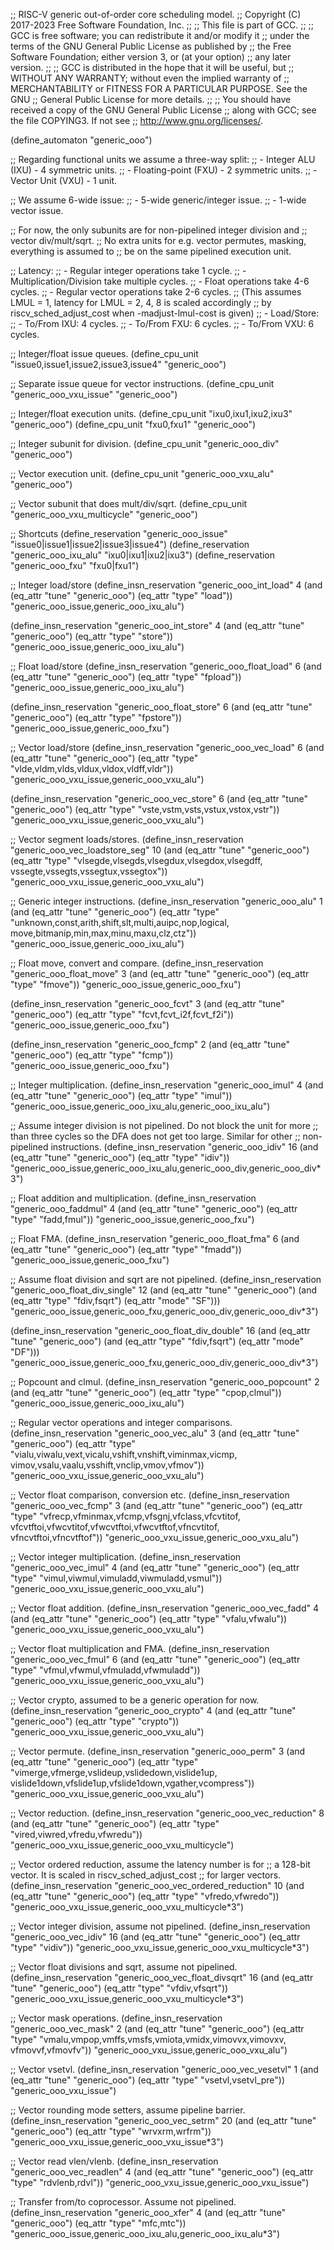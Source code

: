 ;; RISC-V generic out-of-order core scheduling model.
;; Copyright (C) 2017-2023 Free Software Foundation, Inc.
;;
;; This file is part of GCC.
;;
;; GCC is free software; you can redistribute it and/or modify it
;; under the terms of the GNU General Public License as published by
;; the Free Software Foundation; either version 3, or (at your option)
;; any later version.
;;
;; GCC is distributed in the hope that it will be useful, but
;; WITHOUT ANY WARRANTY; without even the implied warranty of
;; MERCHANTABILITY or FITNESS FOR A PARTICULAR PURPOSE.  See the GNU
;; General Public License for more details.
;;
;; You should have received a copy of the GNU General Public License
;; along with GCC; see the file COPYING3.  If not see
;; <http://www.gnu.org/licenses/>.

(define_automaton "generic_ooo")

;; Regarding functional units we assume a three-way split:
;; - Integer ALU (IXU) - 4 symmetric units.
;; - Floating-point (FXU) - 2 symmetric units.
;; - Vector Unit (VXU) - 1 unit.

;; We assume 6-wide issue:
;; - 5-wide generic/integer issue.
;; - 1-wide vector issue.

;; For now, the only subunits are for non-pipelined integer division and
;; vector div/mult/sqrt.
;; No extra units for e.g. vector permutes, masking, everything is assumed to
;; be on the same pipelined execution unit.

;; Latency:
;; - Regular integer operations take 1 cycle.
;; - Multiplication/Division take multiple cycles.
;; - Float operations take 4-6 cycles.
;; - Regular vector operations take 2-6 cycles.
;;   (This assumes LMUL = 1, latency for LMUL = 2, 4, 8 is scaled accordingly
;;    by riscv_sched_adjust_cost when -madjust-lmul-cost is given)
;; - Load/Store:
;;   - To/From IXU: 4 cycles.
;;   - To/From FXU: 6 cycles.
;;   - To/From VXU: 6 cycles.

;; Integer/float issue queues.
(define_cpu_unit "issue0,issue1,issue2,issue3,issue4" "generic_ooo")

;; Separate issue queue for vector instructions.
(define_cpu_unit "generic_ooo_vxu_issue" "generic_ooo")

;; Integer/float execution units.
(define_cpu_unit "ixu0,ixu1,ixu2,ixu3" "generic_ooo")
(define_cpu_unit "fxu0,fxu1" "generic_ooo")

;; Integer subunit for division.
(define_cpu_unit "generic_ooo_div" "generic_ooo")

;; Vector execution unit.
(define_cpu_unit "generic_ooo_vxu_alu" "generic_ooo")

;; Vector subunit that does mult/div/sqrt.
(define_cpu_unit "generic_ooo_vxu_multicycle" "generic_ooo")

;; Shortcuts
(define_reservation "generic_ooo_issue" "issue0|issue1|issue2|issue3|issue4")
(define_reservation "generic_ooo_ixu_alu" "ixu0|ixu1|ixu2|ixu3")
(define_reservation "generic_ooo_fxu" "fxu0|fxu1")


;; Integer load/store
(define_insn_reservation "generic_ooo_int_load" 4
  (and (eq_attr "tune" "generic_ooo")
       (eq_attr "type" "load"))
  "generic_ooo_issue,generic_ooo_ixu_alu")

(define_insn_reservation "generic_ooo_int_store" 4
  (and (eq_attr "tune" "generic_ooo")
       (eq_attr "type" "store"))
  "generic_ooo_issue,generic_ooo_ixu_alu")

;; Float load/store
(define_insn_reservation "generic_ooo_float_load" 6
  (and (eq_attr "tune" "generic_ooo")
       (eq_attr "type" "fpload"))
  "generic_ooo_issue,generic_ooo_ixu_alu")

(define_insn_reservation "generic_ooo_float_store" 6
  (and (eq_attr "tune" "generic_ooo")
       (eq_attr "type" "fpstore"))
  "generic_ooo_issue,generic_ooo_fxu")

;; Vector load/store
(define_insn_reservation "generic_ooo_vec_load" 6
  (and (eq_attr "tune" "generic_ooo")
       (eq_attr "type" "vlde,vldm,vlds,vldux,vldox,vldff,vldr"))
  "generic_ooo_vxu_issue,generic_ooo_vxu_alu")

(define_insn_reservation "generic_ooo_vec_store" 6
  (and (eq_attr "tune" "generic_ooo")
       (eq_attr "type" "vste,vstm,vsts,vstux,vstox,vstr"))
  "generic_ooo_vxu_issue,generic_ooo_vxu_alu")

;; Vector segment loads/stores.
(define_insn_reservation "generic_ooo_vec_loadstore_seg" 10
  (and (eq_attr "tune" "generic_ooo")
       (eq_attr "type" "vlsegde,vlsegds,vlsegdux,vlsegdox,vlsegdff,\
			vssegte,vssegts,vssegtux,vssegtox"))
  "generic_ooo_vxu_issue,generic_ooo_vxu_alu")


;; Generic integer instructions.
(define_insn_reservation "generic_ooo_alu" 1
  (and (eq_attr "tune" "generic_ooo")
       (eq_attr "type" "unknown,const,arith,shift,slt,multi,auipc,nop,logical,\
			move,bitmanip,min,max,minu,maxu,clz,ctz"))
  "generic_ooo_issue,generic_ooo_ixu_alu")


;; Float move, convert and compare.
(define_insn_reservation "generic_ooo_float_move" 3
  (and (eq_attr "tune" "generic_ooo")
       (eq_attr "type" "fmove"))
  "generic_ooo_issue,generic_ooo_fxu")

(define_insn_reservation "generic_ooo_fcvt" 3
  (and (eq_attr "tune" "generic_ooo")
       (eq_attr "type" "fcvt,fcvt_i2f,fcvt_f2i"))
  "generic_ooo_issue,generic_ooo_fxu")

(define_insn_reservation "generic_ooo_fcmp" 2
  (and (eq_attr "tune" "generic_ooo")
       (eq_attr "type" "fcmp"))
  "generic_ooo_issue,generic_ooo_fxu")

;; Integer multiplication.
(define_insn_reservation "generic_ooo_imul" 4
  (and (eq_attr "tune" "generic_ooo")
       (eq_attr "type" "imul"))
  "generic_ooo_issue,generic_ooo_ixu_alu,generic_ooo_ixu_alu")

;; Assume integer division is not pipelined.  Do not block the unit for more
;; than three cycles so the DFA does not get too large.  Similar for other
;; non-pipelined instructions.
(define_insn_reservation "generic_ooo_idiv" 16
  (and (eq_attr "tune" "generic_ooo")
       (eq_attr "type" "idiv"))
  "generic_ooo_issue,generic_ooo_ixu_alu,generic_ooo_div,generic_ooo_div*3")

;; Float addition and multiplication.
(define_insn_reservation "generic_ooo_faddmul" 4
  (and (eq_attr "tune" "generic_ooo")
       (eq_attr "type" "fadd,fmul"))
  "generic_ooo_issue,generic_ooo_fxu")

;; Float FMA.
(define_insn_reservation "generic_ooo_float_fma" 6
  (and (eq_attr "tune" "generic_ooo")
       (eq_attr "type" "fmadd"))
  "generic_ooo_issue,generic_ooo_fxu")

;; Assume float division and sqrt are not pipelined.
(define_insn_reservation "generic_ooo_float_div_single" 12
  (and (eq_attr "tune" "generic_ooo")
       (and (eq_attr "type" "fdiv,fsqrt")
	    (eq_attr "mode" "SF")))
  "generic_ooo_issue,generic_ooo_fxu,generic_ooo_div,generic_ooo_div*3")

(define_insn_reservation "generic_ooo_float_div_double" 16
  (and (eq_attr "tune" "generic_ooo")
       (and (eq_attr "type" "fdiv,fsqrt")
	    (eq_attr "mode" "DF")))
  "generic_ooo_issue,generic_ooo_fxu,generic_ooo_div,generic_ooo_div*3")

;; Popcount and clmul.
(define_insn_reservation "generic_ooo_popcount" 2
  (and (eq_attr "tune" "generic_ooo")
       (eq_attr "type" "cpop,clmul"))
  "generic_ooo_issue,generic_ooo_ixu_alu")

;; Regular vector operations and integer comparisons.
(define_insn_reservation "generic_ooo_vec_alu" 3
  (and (eq_attr "tune" "generic_ooo")
       (eq_attr "type" "vialu,viwalu,vext,vicalu,vshift,vnshift,viminmax,vicmp,\
		        vimov,vsalu,vaalu,vsshift,vnclip,vmov,vfmov"))
  "generic_ooo_vxu_issue,generic_ooo_vxu_alu")

;; Vector float comparison, conversion etc.
(define_insn_reservation "generic_ooo_vec_fcmp" 3
  (and (eq_attr "tune" "generic_ooo")
       (eq_attr "type" "vfrecp,vfminmax,vfcmp,vfsgnj,vfclass,vfcvtitof,\
			vfcvtftoi,vfwcvtitof,vfwcvtftoi,vfwcvtftof,vfncvtitof,\
			vfncvtftoi,vfncvtftof"))
  "generic_ooo_vxu_issue,generic_ooo_vxu_alu")

;; Vector integer multiplication.
(define_insn_reservation "generic_ooo_vec_imul" 4
  (and (eq_attr "tune" "generic_ooo")
       (eq_attr "type" "vimul,viwmul,vimuladd,viwmuladd,vsmul"))
  "generic_ooo_vxu_issue,generic_ooo_vxu_alu")

;; Vector float addition.
(define_insn_reservation "generic_ooo_vec_fadd" 4
  (and (eq_attr "tune" "generic_ooo")
       (eq_attr "type" "vfalu,vfwalu"))
  "generic_ooo_vxu_issue,generic_ooo_vxu_alu")

;; Vector float multiplication and FMA.
(define_insn_reservation "generic_ooo_vec_fmul" 6
  (and (eq_attr "tune" "generic_ooo")
       (eq_attr "type" "vfmul,vfwmul,vfmuladd,vfwmuladd"))
  "generic_ooo_vxu_issue,generic_ooo_vxu_alu")

;; Vector crypto, assumed to be a generic operation for now.
(define_insn_reservation "generic_ooo_crypto" 4
  (and (eq_attr "tune" "generic_ooo")
       (eq_attr "type" "crypto"))
  "generic_ooo_vxu_issue,generic_ooo_vxu_alu")

;; Vector permute.
(define_insn_reservation "generic_ooo_perm" 3
  (and (eq_attr "tune" "generic_ooo")
       (eq_attr "type" "vimerge,vfmerge,vslideup,vslidedown,vislide1up,\
			vislide1down,vfslide1up,vfslide1down,vgather,vcompress"))
  "generic_ooo_vxu_issue,generic_ooo_vxu_alu")

;; Vector reduction.
(define_insn_reservation "generic_ooo_vec_reduction" 8
  (and (eq_attr "tune" "generic_ooo")
       (eq_attr "type" "vired,viwred,vfredu,vfwredu"))
  "generic_ooo_vxu_issue,generic_ooo_vxu_multicycle")

;; Vector ordered reduction, assume the latency number is for
;; a 128-bit vector.  It is scaled in riscv_sched_adjust_cost
;; for larger vectors.
(define_insn_reservation "generic_ooo_vec_ordered_reduction" 10
  (and (eq_attr "tune" "generic_ooo")
       (eq_attr "type" "vfredo,vfwredo"))
  "generic_ooo_vxu_issue,generic_ooo_vxu_multicycle*3")

;; Vector integer division, assume not pipelined.
(define_insn_reservation "generic_ooo_vec_idiv" 16
  (and (eq_attr "tune" "generic_ooo")
       (eq_attr "type" "vidiv"))
  "generic_ooo_vxu_issue,generic_ooo_vxu_multicycle*3")

;; Vector float divisions and sqrt, assume not pipelined.
(define_insn_reservation "generic_ooo_vec_float_divsqrt" 16
  (and (eq_attr "tune" "generic_ooo")
       (eq_attr "type" "vfdiv,vfsqrt"))
  "generic_ooo_vxu_issue,generic_ooo_vxu_multicycle*3")

;; Vector mask operations.
(define_insn_reservation "generic_ooo_vec_mask" 2
  (and (eq_attr "tune" "generic_ooo")
       (eq_attr "type" "vmalu,vmpop,vmffs,vmsfs,vmiota,vmidx,vimovvx,vimovxv,\
			vfmovvf,vfmovfv"))
  "generic_ooo_vxu_issue,generic_ooo_vxu_alu")

;; Vector vsetvl.
(define_insn_reservation "generic_ooo_vec_vesetvl" 1
  (and (eq_attr "tune" "generic_ooo")
       (eq_attr "type" "vsetvl,vsetvl_pre"))
  "generic_ooo_vxu_issue")

;; Vector rounding mode setters, assume pipeline barrier.
(define_insn_reservation "generic_ooo_vec_setrm" 20
  (and (eq_attr "tune" "generic_ooo")
       (eq_attr "type" "wrvxrm,wrfrm"))
  "generic_ooo_vxu_issue,generic_ooo_vxu_issue*3")

;; Vector read vlen/vlenb.
(define_insn_reservation "generic_ooo_vec_readlen" 4
  (and (eq_attr "tune" "generic_ooo")
       (eq_attr "type" "rdvlenb,rdvl"))
  "generic_ooo_vxu_issue,generic_ooo_vxu_issue")

;; Transfer from/to coprocessor.  Assume not pipelined.
(define_insn_reservation "generic_ooo_xfer" 4
  (and (eq_attr "tune" "generic_ooo")
       (eq_attr "type" "mfc,mtc"))
  "generic_ooo_issue,generic_ooo_ixu_alu,generic_ooo_ixu_alu*3")
